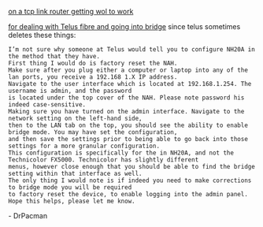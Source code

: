 [on a tcp link router getting wol to work](https://www.tp-link.com/ca/support/faq/2156/)

[for dealing with Telus fibre and going into bridge](https://forum.telus.com/t5/Internet-Home-Phone/Telus-Pure-Fiber-in-Bridge-mode-with-modem-NH20A/td-p/139405)
since telus sometimes deletes these things:
```
I’m not sure why someone at Telus would tell you to configure NH20A in the method that they have.
First thing I would do is factory reset the NAH.
Make sure after you plug either a computer or laptop into any of the lan ports, you receive a 192.168 1.X IP address.
Navigate to the user interface which is located at 192.168.1.254. The username is admin, and the password 
is located under the top cover of the NAH. Please note password his indeed case-sensitive.
Making sure you have turned on the admin interface. Navigate to the network setting on the left-hand side, 
then to the LAN tab on the top, you should see the ability to enable bridge mode. You may have set the configuration,
and then save the settings prior to being able to go back into those settings for a more granular configuration.
This configuration is specifically for the in NH20A, and not the Technicolor FX5000. Technicolor has slightly different 
menus, however close enough that you should be able to find the bridge setting within that interface as well.
The only thing I would note is if indeed you need to make corrections to bridge mode you will be required 
to factory reset the device, to enable logging into the admin panel.
Hope this helps, please let me know.
```
\- DrPacman
